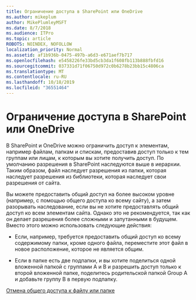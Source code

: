 ```yaml
---
title: Ограничение доступа в SharePoint или OneDrive
ms.author: mikeplum
author: MikePlumleyMSFT
ms.date: 8/7/2018
ms.audience: ITPro
ms.topic: article
ROBOTS: NOINDEX, NOFOLLOW
localization_priority: Normal
ms.assetid: af1b936b-0475-497b-a6d3-e671aef7b717
ms.openlocfilehash: e5458226fe33bd5cb3da1f608fb113b888fbfd16
ms.sourcegitcommit: 037331d71f06750d972c0b6278b23bb15c4806ca
ms.translationtype: MT
ms.contentlocale: ru-RU
ms.lasthandoff: 10/18/2019
ms.locfileid: "36551464"
---
```

# <a name="restrict-access-in-sharepoint-or-onedrive"></a>Ограничение доступа в SharePoint или OneDrive

В SharePoint и OneDrive можно ограничить доступ к элементам, например файлам, папкам и спискам, предоставив доступ только к тем группам или лицам, к которым вы хотите получить доступ. По умолчанию разрешения в SharePoint наследуются выше в иерархии. Таким образом, файл наследует разрешения из папки, которая наследует разрешения из библиотеки, которая наследует свои разрешения от сайта.
  
Вы можете предоставить общий доступ на более высоком уровне (например, с помощью общего доступа ко всему сайту), а затем разорывать наследование, если вы не хотите предоставлять общий доступ ко всем элементам сайта. Однако это не рекомендуется, так как он делает разрешения более сложными и запутанными в будущем. Вместо этого можно использовать следующие действия:
  
- Если, например, требуется предоставить общий доступ ко всему содержимому папки, кроме одного файла, переместите этот файл в новое расположение, которое не является общим.
    
- Если в папке есть две подпапки, и вы хотите поделиться одной вложенной папкой с группами A и B и разрешить доступ только к второй вложенной папке, поделитесь родительской папкой Group A и добавьте группу B в первую подпапку.
    
[Отмена общего доступа к файлу или папке](https://go.microsoft.com/fwlink/?linkid=2008861)
  

